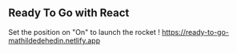## Ready To Go with React

Set the position on "On" to launch the rocket !
https://ready-to-go-mathildedehedin.netlify.app
